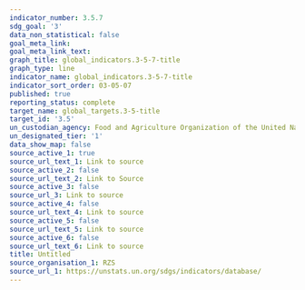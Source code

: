 ```yaml
---
indicator_number: 3.5.7
sdg_goal: '3'
data_non_statistical: false
goal_meta_link: 
goal_meta_link_text: 
graph_title: global_indicators.3-5-7-title
graph_type: line
indicator_name: global_indicators.3-5-7-title
indicator_sort_order: 03-05-07
published: true
reporting_status: complete
target_name: global_targets.3-5-title
target_id: '3.5'
un_custodian_agency: Food and Agriculture Organization of the United Nations (FAO)
un_designated_tier: '1'
data_show_map: false
source_active_1: true
source_url_text_1: Link to source
source_active_2: false
source_url_text_2: Link to Source
source_active_3: false
source_url_3: Link to source
source_active_4: false
source_url_text_4: Link to source
source_active_5: false
source_url_text_5: Link to source
source_active_6: false
source_url_text_6: Link to source
title: Untitled
source_organisation_1: RZS
source_url_1: https://unstats.un.org/sdgs/indicators/database/
---
```

